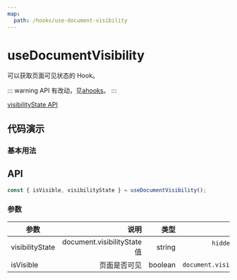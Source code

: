 ```yaml
---
map:
  path: /hooks/use-document-visibility
---
```


# useDocumentVisibility

可以获取页面可见状态的 Hook。

::: warning
API 有改动，见[ahooks](https://ahooks.js.org/zh-CN/hooks/dom/use-document-visibility)。
:::

[visibilityState API](https://developer.mozilla.org/docs/Web/API/Document/visibilityState)

## 代码演示

### 基本用法

<demo src="./demo/demo.vue"
  language="vue"
  title="基本用法"
  desc="监听 document 的可见状态。">
</demo>

## API

```typescript
const { isVisible, visibilityState } = useDocumentVisibility();
```

### 参数

| 参数            |                        说明 |    类型 |                                 值 |
| --------------- | --------------------------: | ------: | ---------------------------------: |
| visibilityState | document.visibilityState 值 |  string | `hidden` \| `visible` \| undefined |
| isVisible       |                页面是否可见 | boolean |         `document.visibilityState` |
